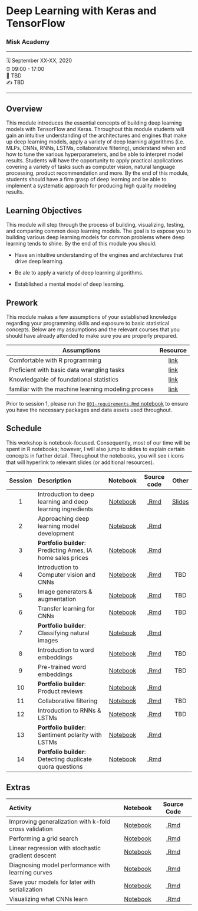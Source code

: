 Deep Learning with Keras and TensorFlow
================

### Misk Academy

-----

:spiral_calendar: September XX-XX, 2020  
:alarm_clock:     09:00 - 17:00  
:hotel:           TBD  
:writing_hand:    TBD

-----

## Overview

This module introduces the essential concepts of building deep learning models with TensorFlow and Keras. Throughout this module students will gain an intuitive understanding of the architectures and engines that make up deep learning models, apply a variety of deep learning algorithms (i.e. MLPs, CNNs, RNNs, LSTMs, collaborative filtering), understand when and how to tune the various hyperparameters, and be able to interpret model results. Students will have the opportunity to apply practical applications covering a variety of tasks such as computer vision, natural language processing, product recommendation and more. By the end of this module, students should have a firm grasp of deep learning and be able to implement a systematic approach for producing high quality modeling results.

## Learning Objectives

This module will step through the process of building, visualizing, testing, and comparing common deep learning models. The goal is to expose you to building various deep learning models for common problems where deep learning tends to shine. By the end of this module you should:

* Have an intuitive understanding of the engines and architectures that drive deep learning.

* Be ale to apply a variety of deep learning algorithms.

* Established a mental model of deep learning.

## Prework

This module makes a few assumptions of your established knowledge regarding your programming skills and exposure to basic statistical concepts. Below are my assumptions and the relevant courses that you should have already attended to make sure you are properly prepared.

| Assumptions                       | Resource      
| --------------------------------- | :-------------: |
| Comfortable with R programming    | [link](https://github.com/misk-data-science/misk-intro-ds) | 
| Proficient with basic data wrangling tasks    | [link](https://github.com/misk-data-science/misk-intro-ds) | 
| Knowledgable of foundational statistics    | [link](https://github.com/misk-data-science/misk-stats-foundations) |
| familiar with the machine learning modeling process | [link](https://github.com/misk-data-science/misk-homl) |

Prior to session 1, please run the [`001-requirements.Rmd` notebook](https://github.com/misk-data-science/misk-dl/blob/master/materials/01-intro/01-requirements.md) to ensure you have the necessary packages and data assets used throughout.

## Schedule

This workshop is notebook-focused. Consequently, most of our time will be spent in R notebooks; however, I will also jump to slides to explain certain concepts in further detail. Throughout the notebooks, you will see ℹ️ icons that will hyperlink to relevant slides (or additional resources).

| Session       | Description                          | Notebook    | Source code    | Other       
| :-----------: | :----------------------------------- | :-----------: | :-----------: | :-----------: |
| 1             | Introduction to deep learning and deep learning ingredients | [Notebook](https://misk-data-science.github.io/misk-dl/notebooks/01-main-ingredients.nb.html)  | [.Rmd](https://github.com/misk-data-science/misk-dl/blob/master/materials/02-main-ingredients/01-main-ingredients.Rmd) | [Slides](https://misk-data-science.github.io/misk-dl/01-introduction-slides.html)     | 
| 2             | Approaching deep learning model development                 | [Notebook](https://misk-data-science.github.io/misk-dl/notebooks/02-starter-recipe.nb.html) | [.Rmd](https://github.com/misk-data-science/misk-dl/blob/master/materials/03-recipe/01-starter-recipe.Rmd) |            |
| 3             | __Portfolio builder__: Predicting Ames, IA home sales prices    | [Notebook](https://misk-data-science.github.io/misk-dl/notebooks/03-mini-project-ames.nb.html)  | [.Rmd](https://github.com/misk-data-science/misk-dl/blob/master/materials/03-recipe/02-mini-project-ames.Rmd) |            | 
| 4             | Introduction to Computer vision and CNNs                    | [Notebook](https://misk-data-science.github.io/misk-dl/notebooks/04-mnist-revisited.nb.html)  | [.Rmd](https://github.com/misk-data-science/misk-dl/blob/master/materials/04-computer-vision-CNNs/01-mnist-revisited.Rmd) | TBD           |
| 5             | Image generators & augmentation                             | [Notebook](https://misk-data-science.github.io/misk-dl/notebooks/05-cats-vs-dogs.nb.html)  | [.Rmd](https://github.com/misk-data-science/misk-dl/blob/master/materials/04-computer-vision-CNNs/02-cats-vs-dogs.Rmd) | TBD           |
| 6             | Transfer learning for CNNs                                  | [Notebook](https://misk-data-science.github.io/misk-dl/notebooks/06-transfer-learning.nb.html)  | [.Rmd](https://github.com/misk-data-science/misk-dl/blob/master/materials/04-computer-vision-CNNs/03-transfer-learning.Rmd) | TBD           |
| 7             | __Portfolio builder__: Classifying natural images               | [Notebook](https://misk-data-science.github.io/misk-dl/notebooks/07-mini-project-cnn.nb.html)  | [.Rmd](https://github.com/misk-data-science/misk-dl/blob/master/materials/05-project/01-Project.Rmd) |            |
| 8             | Introduction to word embeddings                             | [Notebook](https://misk-data-science.github.io/misk-dl/notebooks/08-word-embeddings.nb.html) | [.Rmd](https://github.com/misk-data-science/misk-dl/blob/master/materials/06-word-embeddings/01-word-embeddings.Rmd) | TBD           |
| 9             | Pre-trained word embeddings                                 | [Notebook](https://misk-data-science.github.io/misk-dl/notebooks/09-pretrained-word-embeddings.nb.html) | [.Rmd](https://github.com/misk-data-science/misk-dl/blob/master/materials/06-word-embeddings/02-pretrained-word-embeddings.Rmd)  | TBD           |
| 10            | __Portfolio builder__: Product reviews                          | [Notebook](https://misk-data-science.github.io/misk-dl/notebooks/10-mini-project-amazon-word-embeddings.nb.html) | [.Rmd](https://github.com/misk-data-science/misk-dl/blob/master/materials/06-word-embeddings/03-your-turn-amazon-word-embeddings.Rmd)  |            |
| 11            | Collaborative filtering                                     | [Notebook](https://misk-data-science.github.io/misk-dl/notebooks/11-collaborative-filtering.nb.html) | [.Rmd](https://github.com/misk-data-science/misk-dl/blob/master/materials/07-recommender-collaborative-filtering/collaborative-filtering.Rmd) | TBD           |
| 12            | Introduction to RNNs & LSTMs                                | [Notebook](https://misk-data-science.github.io/misk-dl/notebooks/12-intro-to-lstms.nb.html) | [.Rmd](https://github.com/misk-data-science/misk-dl/blob/master/materials/08-NLP-LSTMs/01-intro-to-lstms.Rmd)  | TBD           |
| 13            | __Portfolio builder__: Sentiment polarity with LSTMs            | [Notebook](https://misk-data-science.github.io/misk-dl/notebooks/13-mini-project-lstms.nb.html) | [.Rmd](https://github.com/misk-data-science/misk-dl/blob/master/materials/08-NLP-LSTMs/02-your-turn-lstms.Rmd)  |           |
| 14            | __Portfolio builder__: Detecting duplicate quora questions      | [Notebook](https://misk-data-science.github.io/misk-dl/notebooks/14-mini-project-quora.nb.html)  | [.Rmd](https://github.com/misk-data-science/misk-dl/blob/master/materials/09-project/Final-Project.Rmd) |           |


## Extras

| Activity                      | Notebook | Source Code |
| :---------------------------- | :--------: | :-----------: |
| Improving generalization with k-fold cross validation       | [Notebook](https://misk-data-science.github.io/misk-dl/notebooks/99x1-validation-procedures.nb.html) | [.Rmd](https://github.com/misk-data-science/misk-dl/blob/master/materials/99-extras/99x1-validation-procedures.Rmd) |
| Performing a grid search | [Notebook](https://misk-data-science.github.io/misk-dl/notebooks/99x2-imdb-grid-search.nb.html) | [.Rmd](https://github.com/misk-data-science/misk-dl/blob/master/materials/99-extras/99x2-imdb-grid-search.Rmd) |
| Linear regression with stochastic gradient descent | [Notebook](https://misk-data-science.github.io/misk-dl/notebooks/99x3-manual-gradient-descent.nb.html) | [.Rmd](https://github.com/misk-data-science/misk-dl/blob/master/materials/99-extras/99x3-manual-gradient-descent.Rmd) |
| Diagnosing model performance with learning curves | [Notebook](https://misk-data-science.github.io/misk-dl/notebooks/99x4-learning-curve-diagnostics.nb.html) | [.Rmd](https://github.com/misk-data-science/misk-dl/blob/master/materials/99-extras/99x4-learning-curve-diagnostics.Rmd) |
| Save your models for later with serialization | [Notebook](https://misk-data-science.github.io/misk-dl/notebooks/99x5-save-your-models.nb.html) | [.Rmd](https://github.com/misk-data-science/misk-dl/blob/master/materials/99-extras/99x5-save-your-models-diagnostics.Rmd) |
| Visualizing what CNNs learn | [Notebook](https://misk-data-science.github.io/misk-dl/notebooks/99x6-visualizing-what-cnns-learn.nb.html) | [.Rmd](https://github.com/misk-data-science/misk-dl/blob/master/materials/99-extras/99x6-visualizing-what-cnns-learn.Rmd) |

